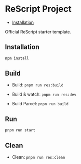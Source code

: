 # ReScript Project

- [Installation](../../README.md)

Official ReScript starter template.

## Installation

```sh
npm install
```

## Build

- Build: `pnpm run res:build`
- Build & watch: `pnpm run res:dev`

- Build Parcel: `pnpm run build`

## Run

```sh
pnpm run start
```

## Clean

- Clean: `pnpm run res:clean`
